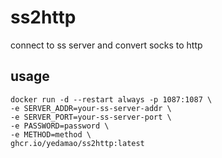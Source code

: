 # ss2http
connect to ss server and convert socks to http
## usage
```
docker run -d --restart always -p 1087:1087 \
-e SERVER_ADDR=your-ss-server-addr \
-e SERVER_PORT=your-ss-server-port \
-e PASSWORD=password \
-e METHOD=method \
ghcr.io/yedamao/ss2http:latest
```
